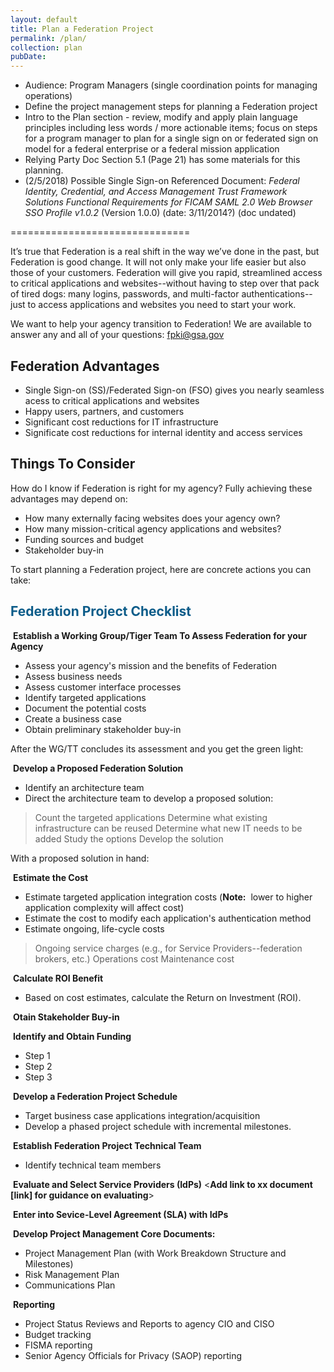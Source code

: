 ```yaml
---
layout: default
title: Plan a Federation Project
permalink: /plan/
collection: plan
pubDate: 
---
```


- Audience: Program Managers (single coordination points for managing operations)
- Define the project management steps for planning a Federation project 
- Intro to the Plan section - review, modify and apply plain language principles including less words / more actionable items; focus on steps for a program manager to plan for a single sign on or federated sign on model for a federal enterprise or a federal mission application
- Relying Party Doc Section 5.1 (Page 21) has some materials for this planning.
- (2/5/2018) Possible Single Sign-on Referenced Document: _Federal Identity, Credential, and Access Management Trust Framework Solutions Functional Requirements for FICAM SAML 2.0 Web Browser SSO Profile v1.0.2_ (Version 1.0.0) (date: 3/11/2014?) (doc undated)

===============================

It’s true that Federation is a real shift in the way we’ve done in the past, but Federation is good change.  It will not only make your life easier but also those of your customers.  Federation will give you rapid, streamlined access to critical applications and websites--without having to step over that pack of tired dogs:  many logins, passwords, and multi-factor authentications--just to access applications and websites you need to start your work.  

We want to help your agency transition to Federation! We are available to answer any and all of your questions: fpki@gsa.gov

## Federation Advantages 

* Single Sign-on (SS)/Federated Sign-on (FSO) gives you nearly seamless acess to critical applications and websites
* Happy users, partners, and customers
* Significant cost reductions for IT infrastructure
* Significate cost reductions for internal identity and access services

## Things To Consider
How do I know if Federation is right for my agency?  Fully achieving these advantages may depend on:

* How many externally facing websites does your agency own?
* How many mission-critical agency applications and websites?
* Funding sources and budget
* Stakeholder buy-in

To start planning a Federation project, here are concrete actions you can take: 

## <span style="color: #0C5C89">**Federation Project Checklist**</span>

<i class="fa fa-check-square-o"></i> &nbsp;**Establish a Working Group/Tiger Team To Assess Federation for your Agency**
* Assess your agency's mission and the benefits of Federation
* Assess business needs
* Assess customer interface processes
* Identify targeted applications
* Document the potential costs
* Create a business case
* Obtain preliminary stakeholder buy-in

After the WG/TT concludes its assessment and you get the green light:

<i class="fa fa-check-square-o"></i> &nbsp;**Develop a Proposed Federation Solution**
* Identify an architecture team
* Direct the architecture team to develop a proposed solution:
> Count the targeted applications
> Determine what existing infrastructure can be reused
> Determine what new IT needs to be added
> Study the options
> Develop the solution

With a proposed solution in hand:

<i class="fa fa-check-square-o"></i> &nbsp;**Estimate the Cost**
* Estimate targeted application integration costs (**Note:**&nbsp;&nbsp;lower to higher application complexity will affect cost)
* Estimate the cost to modify each application's authentication method
* Estimate ongoing, life-cycle costs
> Ongoing service charges (e.g., for Service Providers--federation brokers, etc.)
> Operations cost
> Maintenance cost

<i class="fa fa-check-square-o"></i> &nbsp;**Calculate ROI Benefit** 
* Based on cost estimates, calculate the Return on Investment (ROI).

<i class="fa fa-check-square-o"></i> &nbsp;**Otain Stakeholder Buy-in**

<i class="fa fa-check-square-o"></i> &nbsp;**Identify and Obtain Funding**
* Step 1
* Step 2
* Step 3

<i class="fa fa-check-square-o"></i> &nbsp;**Develop a Federation Project Schedule** 
* Target business case applications integration/acquisition
* Develop a phased project schedule with incremental milestones.

<i class="fa fa-check-square-o"></i> &nbsp;**Establish Federation Project Technical Team**
* Identify technical team members

<i class="fa fa-check-square-o"></i> &nbsp;**Evaluate and Select Service Providers (IdPs)**
<**Add link to xx document [link] for guidance on evaluating**> 

<i class="fa fa-check-square-o"></i> &nbsp;**Enter into Sevice-Level Agreement (SLA) with IdPs**

<i class="fa fa-check-square-o"></i> &nbsp;**Develop Project Management Core Documents:**
* Project Management Plan (with Work Breakdown Structure and Milestones)
* Risk Management Plan
* Communications Plan

<i class="fa fa-check-square-o"></i> &nbsp;**Reporting**
* Project Status Reviews and Reports to agency CIO and CISO
* Budget tracking
* FISMA reporting
* Senior Agency Officials for Privacy (SAOP) reporting
